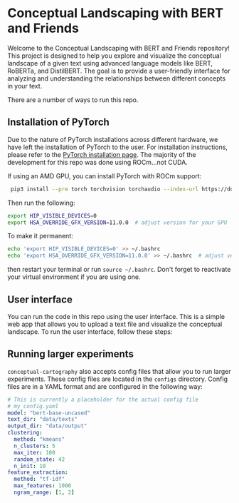 Conceptual Landscaping with BERT and Friends
========================

Welcome to the Conceptual Landscaping with BERT and Friends repository! This project is designed to help you explore and visualize the conceptual landscape of a given text using advanced language models like BERT, RoBERTa, and DistilBERT. The goal is to provide a user-friendly interface for analyzing and understanding the relationships between different concepts in your text.

There are a number of ways to run this repo.

## Installation of PyTorch
Due to the nature of PyTorch installations across different hardware, we have left the installation of PyTorch to the user. For installation instructions, please refer to the [PyTorch installation page](https://pytorch.org/get-started/locally/). The majority of the development for this repo was done using ROCm...not CUDA.

If using an AMD GPU, you can install PyTorch with ROCm support:

```bash
 pip3 install --pre torch torchvision torchaudio --index-url https://download.pytorch.org/whl/nightly/rocm6.4/
```

Then run the following:

```bash
export HIP_VISIBLE_DEVICES=0
export HSA_OVERRIDE_GFX_VERSION=11.0.0  # adjust version for your GPU
```
To make it permanent:
```bash
echo 'export HIP_VISIBLE_DEVICES=0' >> ~/.bashrc
echo 'export HSA_OVERRIDE_GFX_VERSION=11.0.0' >> ~/.bashrc  # adjust version for your GPU
```
then restart your terminal or run `source ~/.bashrc`. Don't forget to reactivate your virtual environment if you are using one.

## User interface
You can run the code in this repo using the user interface. This is a simple web app that allows you to upload a text file and visualize the conceptual landscape. To run the user interface, follow these steps:

## Running larger experiments
`conceptual-cartography` also accepts config files that allow you to run larger experiments. These config files are located in the `configs` directory. Config files are in a YAML format and are configured in the following way:

```yaml
# This is currently a placeholder for the actual config file
# my_config.yaml
model: "bert-base-uncased"
text_dir: "data/texts"
output_dir: "data/output"
clustering:
  method: "kmeans"
  n_clusters: 5
  max_iter: 100
  random_state: 42
  n_init: 10
feature_extraction:
  method: "tf-idf"
  max_features: 1000
  ngram_range: [1, 2]
```
